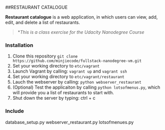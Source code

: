 ##RESTAURANT CATALOGUE

**Restaurant catalogue** is a web application, in which users can view, add, edit, and delete a list of restaurants. 

> \**This is a class exercise for the Udacity Nanodegree Course*


### Installation

1. Clone this repository `git clone https://github.com/minjiecode/fullstack-nanodegree-vm.git`
2. Set your working directory to `etc/vagrant`
3. Launch Vagrant by calling: `vagrant up` and `vagrant ssh`
4. Set your working directory to `etc/vagrant/restaurant`
5. Lauch the webserver by calling: `python webserver_restaurant`
6. (Optional) Test the applicaiton by calling `python lotsofmenus.py`, which will provide you a list of restaurants to start with. 
7. Shut down the server by typing: ctrl + c

### Include
database_setup.py
webserver_restaurant.py
lotsofmenues.py
